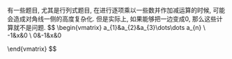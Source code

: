 有一些题目, 尤其是行列式题目, 在进行逐项乘以一些数并作加减运算的时候, 可能会造成对角线一侧的高度复杂化.
但是实际上, 如果能够把一边变成0, 那么这些计算就不是问题.
$$
\begin{vmatrix}
a_{1}&a_{2}&a_{3}\dots\dots a_{n} \\
-1&x&0 \\ 
0&-1&x&0

\end{vmatrix}
$$
